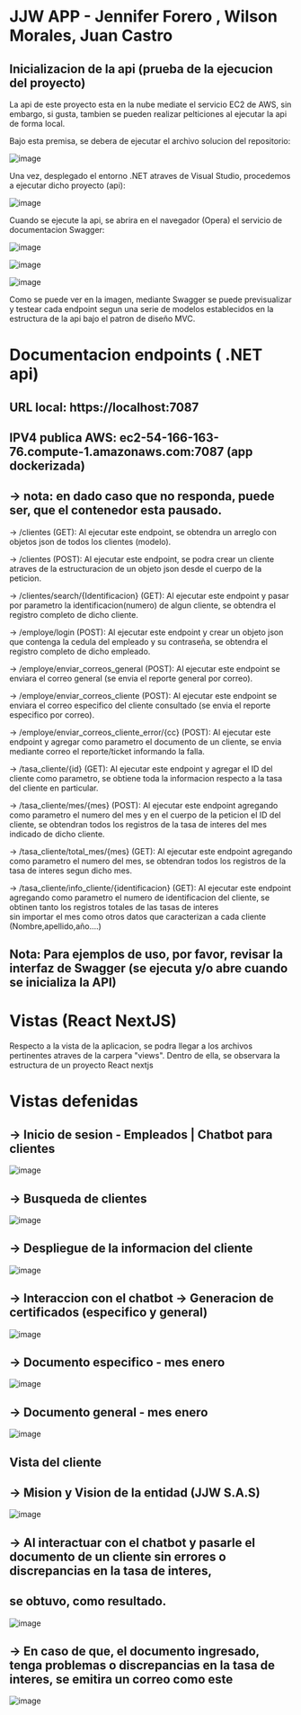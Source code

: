 # JJW APP  - Jennifer Forero , Wilson Morales, Juan Castro

## Inicializacion de la api (prueba de la ejecucion del proyecto)

La api de este proyecto esta en la nube mediate el servicio EC2 de AWS, sin embargo,
si gusta, tambien se pueden realizar pelticiones al ejecutar la api de forma local.

Bajo esta premisa, se debera de ejecutar el archivo solucion del repositorio:

![image](https://github.com/BlutLucifugeKrieger/jjw_project/assets/130005378/dad264ff-ffa1-4243-93fd-c56ea52e7441)

Una vez, desplegado el entorno .NET atraves de Visual Studio, procedemos a ejecutar dicho proyecto (api):

![image](https://github.com/BlutLucifugeKrieger/jjw_project/assets/130005378/c8fa0a49-eff9-4d17-be79-09b3e493c3ed)

Cuando se ejecute la api, se abrira en el navegador (Opera) el servicio de documentacion Swagger:

![image](https://github.com/BlutLucifugeKrieger/jjw_project/assets/130005378/88001b21-3052-41cc-9799-c869ae9a0a78)

![image](https://github.com/BlutLucifugeKrieger/jjw_project/assets/130005378/feffed7c-71fe-4df5-8912-6940f13d5522)

![image](https://github.com/BlutLucifugeKrieger/jjw_project/assets/130005378/a6713efc-b168-43e7-87b2-399301dd92ee)


Como se puede ver en la imagen, mediante Swagger se puede previsualizar y testear cada endpoint segun una serie de modelos
establecidos en la estructura de la api bajo el patron de diseño MVC.

# Documentacion endpoints ( .NET api)

 ## URL local: https://localhost:7087 
 ## IPV4 publica AWS: ec2-54-166-163-76.compute-1.amazonaws.com:7087 (app dockerizada) 
 ## -> nota: en dado caso que no responda, puede ser, que el contenedor esta pausado.


 -> /clientes  (GET): Al ejecutar este endpoint, se obtendra un arreglo con objetos json de todos los clientes (modelo).
 
 -> /clientes  (POST): Al ejecutar este endpoint, se podra crear un cliente atraves de la estructuracion de un objeto json desde el cuerpo de la peticion.
 
 -> /clientes/search/{Identificacion} (GET): Al ejecutar este endpoint y pasar por parametro la identificacion(numero) de algun cliente, se obtendra el registro completo de dicho cliente.

 -> /employe/login (POST): Al ejecutar este endpoint y crear un objeto json que contenga la cedula del empleado y su contraseña, se obtendra el registro completo de dicho empleado.

 -> /employe/enviar_correos_general (POST): Al ejecutar este endpoint se enviara el correo general (se envia el reporte general por correo).

 -> /employe/enviar_correos_cliente (POST): Al ejecutar este endpoint se enviara el correo especifico del cliente consultado (se envia el reporte especifico por correo).

 -> /employe/enviar_correos_cliente_error/{cc} (POST): Al ejecutar este endpoint y agregar como parametro el documento de un cliente, se envia mediante correo el reporte/ticket informando la falla.

 -> /tasa_cliente/{id} (GET): Al ejecutar este endpoint y agregar el ID del cliente como parametro, se obtiene toda la informacion respecto a la tasa del cliente en particular.
 
 -> /tasa_cliente/mes/{mes} (POST): Al ejecutar este endpoint agregando como parametro el numero del mes y en el cuerpo de la peticion el ID del cliente, se obtendran todos los registros de la tasa de interes del 
                                    mes indicado de dicho cliente.
                                    
 -> /tasa_cliente/total_mes/{mes} (GET): Al ejecutar este endpoint agregando como parametro el numero del mes, se obtendran todos los registros de la tasa de interes segun dicho mes.

 -> /tasa_cliente/info_cliente/{identificacion} (GET): Al ejecutar este endpoint agregando como parametro el numero de identificacion del cliente, se obtinen tanto los registros totales de las tasas de interes   
                                                       sin importar el mes como otros datos que caracterizan a cada cliente (Nombre,apellido,año....) 

## Nota: Para ejemplos de uso, por favor, revisar la interfaz de Swagger (se ejecuta y/o abre cuando se inicializa la API)

# Vistas (React NextJS)
Respecto a la vista de la aplicacion, se podra llegar a los archivos pertinentes atraves de la carpera "views".
Dentro de ella, se observara la estructura de un proyecto React nextjs

 # Vistas defenidas

 ## -> Inicio de sesion - Empleados | Chatbot para clientes

  ![image](https://github.com/BlutLucifugeKrieger/jjw_project/assets/130005378/3ce4fb30-7b04-4335-bfcb-f970b9b4ea2c)

  ## -> Busqueda de clientes

  ![image](https://github.com/BlutLucifugeKrieger/jjw_project/assets/130005378/7acfbdf2-cb3f-42d9-9589-641dc4598a29)

  ## -> Despliegue de la informacion del cliente

  ![image](https://github.com/BlutLucifugeKrieger/jjw_project/assets/130005378/375ef657-b250-47dc-91ff-71c3b83b972c)

  ## -> Interaccion con el chatbot -> Generacion de certificados (especifico y general)

  ![image](https://github.com/BlutLucifugeKrieger/jjw_project/assets/130005378/b08dcb6b-a005-4b19-b029-ed639920569f)

  ## -> Documento especifico - mes enero

  ![image](https://github.com/BlutLucifugeKrieger/jjw_project/assets/130005378/bad76834-32c9-4b34-adfa-adce73f23f4f)

  ## -> Documento general - mes enero

  ![image](https://github.com/BlutLucifugeKrieger/jjw_project/assets/130005378/2023b9cd-64a3-4caa-bde3-4ef45513fb07)

  ## Vista del cliente

  ## -> Mision y Vision de la entidad (JJW S.A.S)

  ![image](https://github.com/BlutLucifugeKrieger/jjw_project/assets/130005378/59dbb573-a405-4228-ad9e-ab43173ca8fc)

  ## -> Al interactuar con el chatbot y pasarle el documento de un cliente sin errores o discrepancias en la tasa de interes,
  ##    se obtuvo, como resultado.

  ![image](https://github.com/BlutLucifugeKrieger/jjw_project/assets/130005378/7a92b14c-9d29-4d22-be8e-a02d22635772)

 ## -> En caso de que, el documento ingresado, tenga problemas o discrepancias en la tasa de interes, se emitira un correo como este

 ![image](https://github.com/BlutLucifugeKrieger/jjw_project/assets/130005378/86731f13-cf1c-435f-aa11-5a3b80ad823e)

 


  


